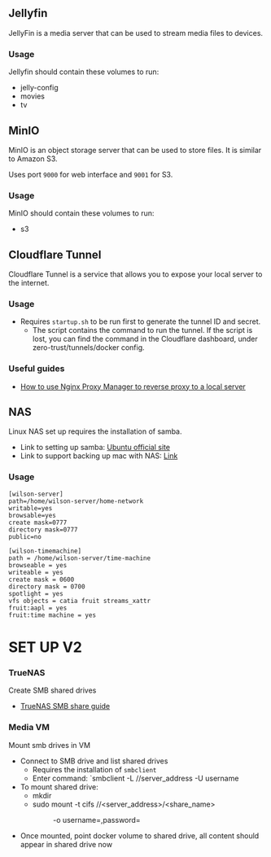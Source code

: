 ## Jellyfin
JellyFin is a media server that can be used to stream media files to devices.

### Usage
Jellyfin should contain these volumes to run:
- jelly-config
- movies
- tv

## MinIO
MinIO is an object storage server that can be used to store files.
It is similar to Amazon S3.

Uses port `9000` for web interface and `9001` for S3.

### Usage
MinIO should contain these volumes to run:
- s3

## Cloudflare Tunnel
Cloudflare Tunnel is a service that allows you to expose your local server to the internet.

### Usage
- Requires `startup.sh` to be run first to generate the tunnel ID and secret.
  - The script contains the command to run the tunnel. If the script is lost, you can find the command in the Cloudflare dashboard, under zero-trust/tunnels/docker config.

### Useful guides
- [How to use Nginx Proxy Manager to reverse proxy to a local server](https://www.reddit.com/r/nginxproxymanager/comments/17h427w/how_can_i_use_nginx_proxy_manager_to_reverse/?utm_source=share&utm_medium=web3x&utm_name=web3xcss&utm_term=1&utm_content=share_button)


## NAS
Linux NAS set up requires the installation of samba.
- Link to setting up samba: [Ubuntu official site](https://ubuntu.com/tutorials/install-and-configure-samba#1-overview)
- Link to support backing up mac with NAS: [Link](https://adamdemasi.com/2018/03/24/using-samba-as-a-time-machine-network-server.html)
### Usage
```
[wilson-server]
path=/home/wilson-server/home-network
writable=yes
browsable=yes
create mask=0777
directory mask=0777
public=no

[wilson-timemachine]
path = /home/wilson-server/time-machine
browseable = yes
writeable = yes
create mask = 0600
directory mask = 0700
spotlight = yes
vfs objects = catia fruit streams_xattr
fruit:aapl = yes
fruit:time machine = yes
```
<!---->
# SET UP V2

### TrueNAS 
Create SMB shared drives
- [TrueNAS SMB share guide](https://www.youtube.com/watch?v=67KtKoW4IM0)

### Media VM
Mount smb drives in VM
- Connect to SMB drive and list shared drives
	- Requires the installation of `smbclient` 
	- Enter command: `smbclient -L //server_address -U username
- To mount shared drive: 
	- mkdir <dirnmame>
	- sudo mount -t cifs //<server_address>/<share_name> <dir> -o username=<your username>,password=<your password> 
- Once mounted, point docker volume to shared drive, all content should appear in shared drive now
